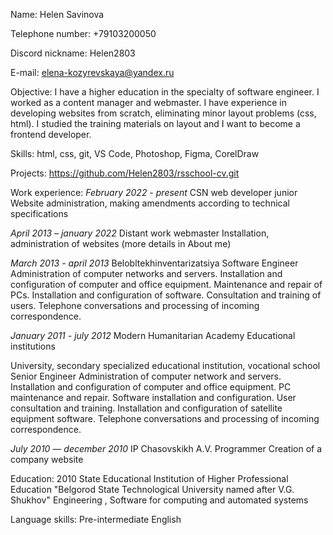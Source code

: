 Name:
Helen Savinova

Telephone number:
+79103200050

Discord nickname:
Helen2803

E-mail:
elena-kozyrevskaya@yandex.ru

Objective:
I have a higher education in the specialty of software engineer. I worked as a content manager and webmaster. I have experience in developing websites from scratch, eliminating minor layout problems (css, html). I studied the training materials on layout and I want to become a frontend developer.

Skills: html, css, git, VS Code, Photoshop, Figma, CorelDraw

Projects:
https://github.com/Helen2803/rsschool-cv.git

Work experience:
_February  2022 - present_
CSN
web developer junior
Website administration, making amendments according to technical specifications

_April  2013 – january  2022_
Distant work
webmaster
Installation, administration of websites (more details in About me)

_March  2013 - april  2013_
Belobltekhinventarizatsiya
Software Engineer
Administration of computer networks and servers.
Installation and configuration of computer and office equipment.
Maintenance and repair of PCs.
Installation and configuration of software.
Consultation and training of users.
Telephone conversations and processing of incoming correspondence.

_January  2011 - july  2012_
Modern Humanitarian Academy
Educational institutions

University, secondary specialized educational institution, vocational school
Senior Engineer
Administration of computer network and servers.
Installation and configuration of computer and office equipment.
PC maintenance and repair.
Software installation and configuration.
User consultation and training.
Installation and configuration of satellite equipment software.
Telephone conversations and processing of incoming correspondence.

_July  2010 — december  2010_
IP Chasovskikh A.V.
Programmer
Creation of a company website

Education: 
2010
State Educational Institution of Higher Professional Education "Belgorod State Technological University named after V.G. Shukhov"
Engineering , Software for computing and automated systems

Language skills:
Pre-intermediate English